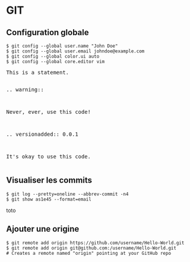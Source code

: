 GIT
===

Configuration globale
---------------------

```
$ git config --global user.name "John Doe"
$ git config --global user.email johndoe@example.com
$ git config --global color.ui auto
$ git config --global core.editor vim
```

<div class="highlight-python"><pre>This is a statement.

.. warning::

   Never, ever, use this code!

.. versionadded:: 0.0.1

It's okay to use this code.</pre>
</div>

Visualiser les commits
----------------------

```
$ git log --pretty=oneline --abbrev-commit -n4
$ git show as1e45 --format=email
```

<p class="custom"> toto </p>

Ajouter une origine
-------------------

```
$ git remote add origin https://github.com/username/Hello-World.git
$ git remote add origin git@github.com:/username/Hello-World.git
# Creates a remote named "origin" pointing at your GitHub repo
```


